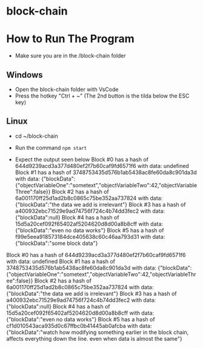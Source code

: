 # block-chain

# How to Run The Program
- Make sure you are in the /block-chain folder

## Windows
- Open the block-chain folder with VsCode
- Press the hotkey "Ctrl + ~" (The 2nd button is the tilda below the ESC key)

## Linux
- cd ~/block-chain

- Run the command `npm start`

- Expect the output seen below
Block #0 has a hash of 644d9239acd3a377d480ef2f7b60caf9fd6571f6 with data: undefined
Block #1 has a hash of 3748753435d576b1ab5438ac8fe60da8c901da3d with data: {"blockData":{"objectVariableOne":"sometext","objectVariableTwo":42,"objectVariableThree":false}}
Block #2 has a hash of 6a001170ff25d1ad2b8c0865c75be352aa737824 with data: {"blockData":"the data we add is irrelevant"}
Block #3 has a hash of a400932ebc71529e9ad74756f724c4b74dd3fec2 with data: {"blockData":null}
Block #4 has a hash of 15d5a20cef092f65402af5204620d8d00a8b8cff with data: {"blockData":"even no data works"}
Block #5 has a hash of f99e5eea918573184dce405638c60c46aa793d31 with data: {"blockData":"some block data"}



Block #0 has a hash of 644d9239acd3a377d480ef2f7b60caf9fd6571f6 with data: undefined
Block #1 has a hash of 3748753435d576b1ab5438ac8fe60da8c901da3d with data: {"blockData":{"objectVariableOne":"sometext","objectVariableTwo":42,"objectVariableThree":false}}
Block #2 has a hash of 6a001170ff25d1ad2b8c0865c75be352aa737824 with data: {"blockData":"the data we add is irrelevant"}
Block #3 has a hash of a400932ebc71529e9ad74756f724c4b74dd3fec2 with data: {"blockData":null}
Block #4 has a hash of 15d5a20cef092f65402af5204620d8d00a8b8cff with data: {"blockData":"even no data works"}
Block #5 has a hash of cf1d010543aca935d0c67ffbc0b41445ab0afcba with data: {"blockData":"watch how modifying something earlier in the block chain, affects everything down the line. even when data is almost the same"}

